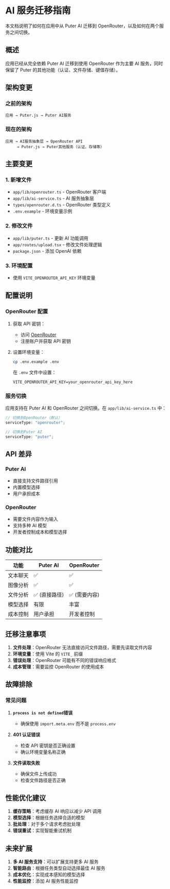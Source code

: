 # AI 服务迁移指南

本文档说明了如何在应用中从 Puter AI 迁移到 OpenRouter，以及如何在两个服务之间切换。

## 概述

应用已经从完全依赖 Puter AI 迁移到使用 OpenRouter 作为主要 AI 服务，同时保留了 Puter 的其他功能（认证、文件存储、键值存储）。

## 架构变更

### 之前的架构

```
应用 → Puter.js → Puter AI服务
```

### 现在的架构

```
应用 → AI服务抽象层 → OpenRouter API
     → Puter.js → Puter其他服务（认证、存储等）
```

## 主要变更

### 1. 新增文件

- `app/lib/openrouter.ts` - OpenRouter 客户端
- `app/lib/ai-service.ts` - AI 服务抽象层
- `types/openrouter.d.ts` - OpenRouter 类型定义
- `.env.example` - 环境变量示例

### 2. 修改文件

- `app/lib/puter.ts` - 更新 AI 功能调用
- `app/routes/upload.tsx` - 修改文件处理逻辑
- `package.json` - 添加 OpenAI 依赖

### 3. 环境配置

- 使用 `VITE_OPENROUTER_API_KEY` 环境变量

## 配置说明

### OpenRouter 配置

1. 获取 API 密钥：

   - 访问 [OpenRouter](https://openrouter.ai/keys)
   - 注册账户并获取 API 密钥

2. 设置环境变量：

   ```bash
   cp .env.example .env
   ```

   在 `.env` 文件中设置：

   ```env
   VITE_OPENROUTER_API_KEY=your_openrouter_api_key_here
   ```

### 服务切换

应用支持在 Puter AI 和 OpenRouter 之间切换。在 `app/lib/ai-service.ts` 中：

```typescript
// 切换到OpenRouter（默认）
serviceType: "openrouter";

// 切换到Puter AI
serviceType: "puter";
```

## API 差异

### Puter AI

- 直接支持文件路径引用
- 内置模型选择
- 用户承担成本

### OpenRouter

- 需要文件内容作为输入
- 支持多种 AI 模型
- 开发者控制成本和模型选择

## 功能对比

| 功能     | Puter AI      | OpenRouter    |
| -------- | ------------- | ------------- |
| 文本聊天 | ✅            | ✅            |
| 图像分析 | ✅            | ✅            |
| 文件分析 | ✅ (直接路径) | ✅ (需要内容) |
| 模型选择 | 有限          | 丰富          |
| 成本控制 | 用户承担      | 开发者控制    |

## 迁移注意事项

1. **文件处理**：OpenRouter 无法直接访问文件路径，需要先读取文件内容
2. **环境变量**：使用 Vite 的 `VITE_` 前缀
3. **错误处理**：OpenRouter 可能有不同的错误响应格式
4. **成本管理**：需要监控 OpenRouter 的使用成本

## 故障排除

### 常见问题

1. **`process is not defined`错误**

   - 确保使用 `import.meta.env` 而不是 `process.env`

2. **401 认证错误**

   - 检查 API 密钥是否正确设置
   - 确认环境变量名称正确

3. **文件读取失败**
   - 确保文件上传成功
   - 检查文件路径是否正确

## 性能优化建议

1. **缓存策略**：考虑缓存 AI 响应以减少 API 调用
2. **模型选择**：根据任务选择合适的模型
3. **批处理**：对于多个请求考虑批处理
4. **错误重试**：实现智能重试机制

## 未来扩展

1. **多 AI 服务支持**：可以扩展支持更多 AI 服务
2. **智能路由**：根据任务类型自动选择最佳 AI 服务
3. **成本优化**：实现成本感知的模型选择
4. **性能监控**：添加 AI 服务性能监控
